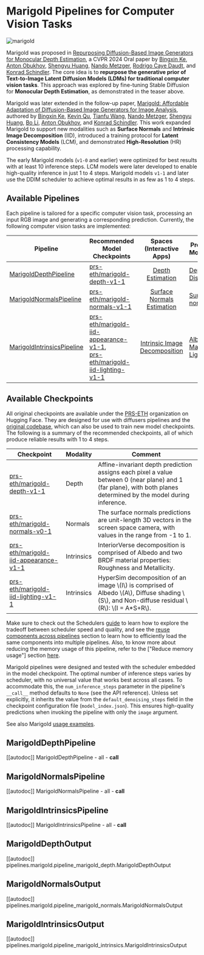 <!--
Copyright 2023-2025 Marigold Team, ETH Zürich. All rights reserved.
Copyright 2024-2025 The HuggingFace Team. All rights reserved.

Licensed under the Apache License, Version 2.0 (the "License"); you may not use this file except in compliance with
the License. You may obtain a copy of the License at

http://www.apache.org/licenses/LICENSE-2.0

Unless required by applicable law or agreed to in writing, software distributed under the License is distributed on
an "AS IS" BASIS, WITHOUT WARRANTIES OR CONDITIONS OF ANY KIND, either express or implied. See the License for the
specific language governing permissions and limitations under the License.
-->

# Marigold Pipelines for Computer Vision Tasks

![marigold](https://marigoldmonodepth.github.io/images/teaser_collage_compressed.jpg)

Marigold was proposed in 
[Repurposing Diffusion-Based Image Generators for Monocular Depth Estimation](https://huggingface.co/papers/2312.02145), 
a CVPR 2024 Oral paper by 
[Bingxin Ke](http://www.kebingxin.com/), 
[Anton Obukhov](https://www.obukhov.ai/), 
[Shengyu Huang](https://shengyuh.github.io/), 
[Nando Metzger](https://nandometzger.github.io/), 
[Rodrigo Caye Daudt](https://rcdaudt.github.io/), and 
[Konrad Schindler](https://scholar.google.com/citations?user=FZuNgqIAAAAJ&hl=en).
The core idea is to **repurpose the generative prior of Text-to-Image Latent Diffusion Models (LDMs) for traditional 
computer vision tasks**.
This approach was explored by fine-tuning Stable Diffusion for **Monocular Depth Estimation**, as demonstrated in the 
teaser above.

Marigold was later extended in the follow-up paper, 
[Marigold: Affordable Adaptation of Diffusion-Based Image Generators for Image Analysis](https://huggingface.co/papers/2312.02145), 
authored by 
[Bingxin Ke](http://www.kebingxin.com/), 
[Kevin Qu](https://www.linkedin.com/in/kevin-qu-b3417621b/?locale=en_US), 
[Tianfu Wang](https://tianfwang.github.io/), 
[Nando Metzger](https://nandometzger.github.io/), 
[Shengyu Huang](https://shengyuh.github.io/), 
[Bo Li](https://www.linkedin.com/in/bobboli0202/), 
[Anton Obukhov](https://www.obukhov.ai/), and 
[Konrad Schindler](https://scholar.google.com/citations?user=FZuNgqIAAAAJ&hl=en).
This work expanded Marigold to support new modalities such as **Surface Normals** and **Intrinsic Image Decomposition** 
(IID), introduced a training protocol for **Latent Consistency Models** (LCM), and demonstrated **High-Resolution** (HR) 
processing capability.

<Tip>

The early Marigold models (`v1-0` and earlier) were optimized for best results with at least 10 inference steps.
LCM models were later developed to enable high-quality inference in just 1 to 4 steps.
Marigold models `v1-1` and later use the DDIM scheduler to achieve optimal 
results in as few as 1 to 4 steps.

</Tip>

## Available Pipelines

Each pipeline is tailored for a specific computer vision task, processing an input RGB image and generating a 
corresponding prediction.
Currently, the following computer vision tasks are implemented:

| Pipeline                                                                                                                                          | Recommended Model Checkpoints                                                                                                                                                                           |                              Spaces (Interactive Apps)                               | Predicted Modalities                                                                                                                                                               |
|---------------------------------------------------------------------------------------------------------------------------------------------------|---------------------------------------------------------------------------------------------------------------------------------------------------------------------------------------------------------|:------------------------------------------------------------------------------------:|------------------------------------------------------------------------------------------------------------------------------------------------------------------------------------|
| [MarigoldDepthPipeline](https://github.com/huggingface/diffusers/blob/main/src/diffusers/pipelines/marigold/pipeline_marigold_depth.py)           | [prs-eth/marigold-depth-v1-1](https://huggingface.co/prs-eth/marigold-depth-v1-1)                                                                                                                       |          [Depth Estimation](https://huggingface.co/spaces/prs-eth/marigold)          | [Depth](https://en.wikipedia.org/wiki/Depth_map), [Disparity](https://en.wikipedia.org/wiki/Binocular_disparity)                                                                   |
| [MarigoldNormalsPipeline](https://github.com/huggingface/diffusers/blob/main/src/diffusers/pipelines/marigold/pipeline_marigold_normals.py)       | [prs-eth/marigold-normals-v1-1](https://huggingface.co/prs-eth/marigold-normals-v1-1)                                                                                                                   | [Surface Normals Estimation](https://huggingface.co/spaces/prs-eth/marigold-normals) | [Surface normals](https://en.wikipedia.org/wiki/Normal_mapping)                                                                                                                    |
| [MarigoldIntrinsicsPipeline](https://github.com/huggingface/diffusers/blob/main/src/diffusers/pipelines/marigold/pipeline_marigold_intrinsics.py) | [prs-eth/marigold-iid-appearance-v1-1](https://huggingface.co/prs-eth/marigold-iid-appearance-v1-1),<br>[prs-eth/marigold-iid-lighting-v1-1](https://huggingface.co/prs-eth/marigold-iid-lighting-v1-1) | [Intrinsic Image Decomposition](https://huggingface.co/spaces/prs-eth/marigold-iid)  | [Albedo](https://en.wikipedia.org/wiki/Albedo), [Materials](https://www.n.aiq3d.com/wiki/roughnessmetalnessao-map), [Lighting](https://en.wikipedia.org/wiki/Diffuse_reflection)   |

## Available Checkpoints

All original checkpoints are available under the [PRS-ETH](https://huggingface.co/prs-eth/) organization on Hugging Face.
They are designed for use with diffusers pipelines and the [original codebase](https://github.com/prs-eth/marigold), which can also be used to train 
new model checkpoints.
The following is a summary of the recommended checkpoints, all of which produce reliable results with 1 to 4 steps. 

| Checkpoint                                                                                          | Modality     | Comment                                                                                                                                                           |
|-----------------------------------------------------------------------------------------------------|--------------|-------------------------------------------------------------------------------------------------------------------------------------------------------------------|
| [prs-eth/marigold-depth-v1-1](https://huggingface.co/prs-eth/marigold-depth-v1-1)                   | Depth        | Affine-invariant depth prediction assigns each pixel a value between 0 (near plane) and 1 (far plane), with both planes determined by the model during inference. |
| [prs-eth/marigold-normals-v0-1](https://huggingface.co/prs-eth/marigold-normals-v0-1)               | Normals      | The surface normals predictions are unit-length 3D vectors in the screen space camera, with values in the range from -1 to 1.                                     |
| [prs-eth/marigold-iid-appearance-v1-1](https://huggingface.co/prs-eth/marigold-iid-appearance-v1-1) | Intrinsics   | InteriorVerse decomposition is comprised of Albedo and two BRDF material properties: Roughness and Metallicity.                                                   | 
| [prs-eth/marigold-iid-lighting-v1-1](https://huggingface.co/prs-eth/marigold-iid-lighting-v1-1)     | Intrinsics   | HyperSim decomposition of an image \\(I\\) is comprised of Albedo \\(A\\), Diffuse shading \\(S\\), and Non-diffuse residual \\(R\\): \\(I = A*S+R\\).            |

<Tip>

Make sure to check out the Schedulers [guide](../../using-diffusers/schedulers) to learn how to explore the tradeoff 
between scheduler speed and quality, and see the [reuse components across pipelines](../../using-diffusers/loading#reuse-a-pipeline) section to learn how to 
efficiently load the same components into multiple pipelines. 
Also, to know more about reducing the memory usage of this pipeline, refer to the ["Reduce memory usage"] section 
[here](../../using-diffusers/svd#reduce-memory-usage).

</Tip>

<Tip warning={true}>

Marigold pipelines were designed and tested with the scheduler embedded in the model checkpoint.
The optimal number of inference steps varies by scheduler, with no universal value that works best across all cases.
To accommodate this, the `num_inference_steps` parameter in the pipeline's `__call__` method defaults to `None` (see the 
API reference).
Unless set explicitly, it inherits the value from the `default_denoising_steps` field in the checkpoint configuration 
file (`model_index.json`).
This ensures high-quality predictions when invoking the pipeline with only the `image` argument.

</Tip>

See also Marigold [usage examples](../../using-diffusers/marigold_usage).

## MarigoldDepthPipeline
[[autodoc]] MarigoldDepthPipeline
	- all
	- __call__

## MarigoldNormalsPipeline
[[autodoc]] MarigoldNormalsPipeline
	- all
	- __call__

## MarigoldIntrinsicsPipeline
[[autodoc]] MarigoldIntrinsicsPipeline
	- all
	- __call__

## MarigoldDepthOutput
[[autodoc]] pipelines.marigold.pipeline_marigold_depth.MarigoldDepthOutput

## MarigoldNormalsOutput
[[autodoc]] pipelines.marigold.pipeline_marigold_normals.MarigoldNormalsOutput

## MarigoldIntrinsicsOutput
[[autodoc]] pipelines.marigold.pipeline_marigold_intrinsics.MarigoldIntrinsicsOutput